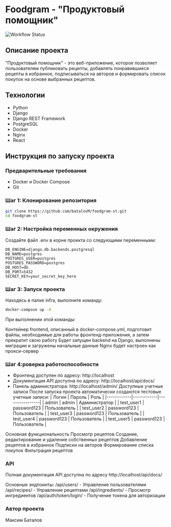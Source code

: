 # Foodgram - "Продуктовый помощник"

![Workflow Status](https://github.com/batalovM/foodgram-st/actions/workflows/docker-publish.yml/badge.svg)

## Описание проекта

"Продуктовый помощник" - это веб-приложение, которое позволяет пользователям публиковать рецепты, добавлять понравившиеся рецепты в избранное, подписываться на авторов и формировать список покупок на основе выбранных рецептов.

## Технологии
- Python 
- Django 
- Django REST Framework
- PostgreSQL
- Docker
- Nginx
- React

## Инструкция по запуску проекта

### Предварительные требования
- Docker и Docker Compose
- Git

### Шаг 1: Клонирование репозитория
```bash
git clone https://github.com/batalovM/foodgram-st.git
cd foodgram-st
```
### Шаг 2: Настройка переменных окружения
Создайте файл .env в корне проекта со следующими переменными:
```
DB_ENGINE=django.db.backends.postgresql
DB_NAME=postgres
POSTGRES_USER=postgres
POSTGRES_PASSWORD=postgres
DB_HOST=db
DB_PORT=5432
SECRET_KEY=your_secret_key_here
```
### Шаг 3: Запуск проекта
Находясь в папке infra, выполните команду:
```bash
docker-compose up -d
```
При выполнении этой команды:

Контейнер frontend, описанный в docker-compose.yml, подготовит файлы, необходимые для работы фронтенд-приложения, а затем прекратит свою работу
Будет запущен backend на Django, выполнены миграции и загружены начальные данные
Nginx будет настроен как прокси-сервер

### Шаг 4:роверка работоспособности
- Фронтенд доступен по адресу: http://localhost
- Документация API доступна по адресу: http://localhost/api/docs/
- Панель администратора: http://localhost/admin/
Доступные учетные записи
После запуска проекта автоматически создаются тестовые учетные записи:
| Логин      | Пароль     | Роль           |
|------------|------------|----------------|
| admin      | admin      | Администратор  |
| test_user1 | password123 | Пользователь   |
| test_user2 | password123 | Пользователь   |
| test_user3 | password123 | Пользователь   |
| test_user4 | password123 | Пользователь   |
| test_user5 | password123 | Пользователь   |

Основная функциональность
Просмотр рецептов
Создание, редактирование и удаление собственных рецептов
Добавление рецептов в избранное
Подписки на авторов
Формирование списка покупок
Фильтрация рецептов
### API
Полная документация API доступна по адресу http://localhost/api/docs/

Основные эндпоинты:
/api/users/ - Управление пользователями
/api/recipes/ - Управление рецептами
/api/ingredients/ - Просмотр ингредиентов
/api/auth/token/login/ - Получение токена для авторизации
### Автор проекта
Максим Баталов 
